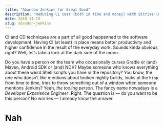 ```yaml
---
title: "Abandon Jenkins for Great Good"
description: "Reducing CI cost (both in time and money) with Bitrise (or anything)."
date: 2018-11-19
slug: abandon-jenkins
---
```


CI and CD techniques are a part of all good happenned to the software development.
Having CI (at least) in place means better productivity and higher confidence
in the result of the everyday work. Sounds kinda obvious, right?
Well, let’s take a look at the dark side of the moon.

Do you have a person on the team who occasionally curses Gradle or (and) Maven,
Android SDK or (and) NDK? Maybe someone who knows everything about
these weird Shell scripts you have in the repository? You know, the one
who doesn’t like mentions about broken nightly builds, looks at the `htop`
from time to time, tries to throw something out of a window when
someone mentions Jenkins? Yeah, _the tooling person_. The fancy name nowadays
is a _Developer Experience Engineer_. Right. The question is — do you want to be
this person? No worries — I already know the answer.

# Nah
